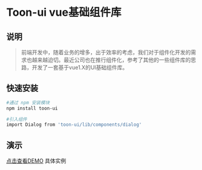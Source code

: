 # Toon-ui vue基础组件库

## 说明
> 前端开发中，随着业务的增多，出于效率的考虑，我们对于组件化开发的需求也越来越迫切。最近公司也在推行组件化，参考了其他的一些组件库的思路，开发了一套基于vue1.X的UI基础组件库。

## 快速安装

``` bash
#通过 npm 安装模块
npm install toon-ui
```

``` bash
#引入组件
import Dialog from 'toon-ui/lib/components/dialog'
```

## 演示
[点击查看DEMO](https://zhoujiqiu.github.io/toon-ui/dist/) 具体实例
